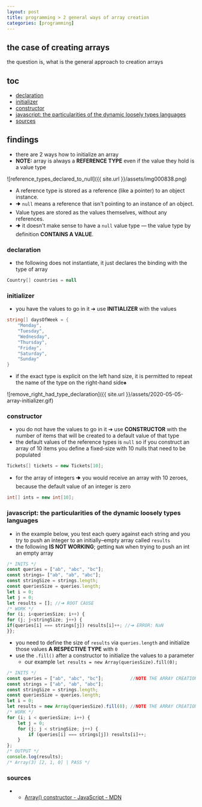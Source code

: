 ```yaml
---
layout: post
title: programming > 2 general ways of array creation
categories: [programming]
---
```

## the case	of creating arrays
the question is, what is the general approach to creation arrays

## toc
<!-- TOC -->

- [declaration](#declaration)
- [initializer](#initializer)
- [constructor](#constructor)
- [javascript: the particularities of the dynamic loosely types languages](#javascript-the-particularities-of-the-dynamic-loosely-types-languages)
- [sources](#sources)

<!-- /TOC -->

## findings
* there are 2 ways how to initialize an array
* **NOTE:** array is always a **REFERENCE TYPE** even if the value they hold is a value type

![reference_types_declared_to_null]({{ site.url }}/assets/img000838.png)

* A reference type is stored as a reference (like a pointer) to an object instance.
* 🠊 `null` means a reference that isn't pointing to an instance of an object.
* Value types are stored as the values themselves, without any references.
* 🠊 it doesn't make sense to have a `null` value type — the value type by definition **CONTAINS A VALUE**.

### declaration
* the following does not instantiate, it just declares the binding with the type of array

```c#
Country[] countries = null
```

### initializer
*  you have the values to go in it ➔ use **INITIALIZER** with the values

```c#
string[] daysOfWeek = {
    "Monday",
    "Tuesday",
    "Wednesday",
    "Thursday",
    "Friday",
    "Saturday",
    "Sunday"
}
```

* if the exact type is explicit on the left hand size, it is permitted to repeat the name of the type on the right-hand side♠ 

![remove_right_had_type_declaration]({{ site.url }}/assets/2020-05-05-array-initializer.gif)

### constructor
* you do not have the values to go in it ➔ use **CONSTRUCTOR** with the number of items that will be created to a default value of that type
* the default values of the reference types is `null` so if you construct an array of 10 items you define a fixed-size with 10 nulls that need to be populated

```c# 
Tickets[] tickets = new Tickets[10];
```

* for the array of integers 🠊 you would receive an array with 10 zeroes, because the default value of an integer is zero

```c#
int[] ints = new int[10];
```



### javascript: the particularities of the dynamic loosely types languages
* in the example below, you test each query against each string and you try to push an integer to an initially–empty array called `results`
* the following **IS NOT WORKING**; getting `NaN` when trying to push an int an empty array

```javascript
/* INITS */
const queries = ["ab", "abc", "bc"];
const strings= ["ab", "ab", "abc"];
const stringSize = strings.length;
const queriesSize = queries.length;
let i = 0;
let j = 0;
let results = []; //➔ ROOT CAUSE
/* WORK */
for (i; i<queriesSize; i++) {
for (j; j<stringSize; j++) {
if(queries[i] === strings[j]) results[i]++; //➔ ERROR: NaN
}};
```

* you need to define the size of `results` via `queries.length` and initialize those values **A RESPECTIVE TYPE** with `0`
* use the `.fill()` after a constructor to initialize the values to a parameter
    * our example `let results = new Array(queriesSize).fill(0);`

```javascript
/* INITS */
const queries = ["ab", "abc", "bc"];          //NOTE THE ARRAY CREATION: INIT
const strings = ["ab", "ab", "abc"];
const stringSize = strings.length;
const queriesSize = queries.length;
let i = 0;
let results = new Array(queriesSize).fill(0); //NOTE THE ARRAY CREATION: CONSTRUCT WITH VALUES VIA FILL();
/* WORK */
for (i; i < queriesSize; i++) {
    let j = 0;
    for (j; j < stringSize; j++) {
        if (queries[i] === strings[j]) results[i]++;
    }
};
/* OUTPUT */
console.log(results);
/* Array(3) [2, 1, 0] | PASS */
```

### sources
* * [Array() constructor - JavaScript - MDN](https://developer.mozilla.org/en-US/docs/Web/JavaScript/Reference/Global_Objects/Array/Array)

